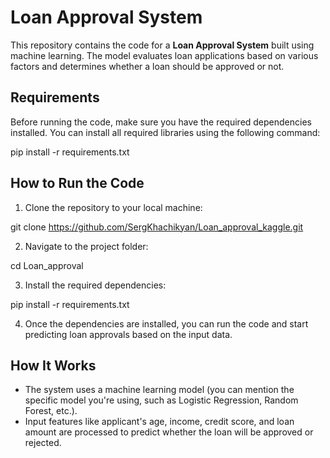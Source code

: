 # Loan Approval System

This repository contains the code for a **Loan Approval System** built using machine learning.
The model evaluates loan applications based on various factors and determines whether a loan should be approved or not.

## Requirements

Before running the code, make sure you have the required dependencies installed. You can install all required libraries using the following command:

pip install -r requirements.txt

## How to Run the Code

1. Clone the repository to your local machine:

git clone https://github.com/SergKhachikyan/Loan_approval_kaggle.git

2. Navigate to the project folder:

cd Loan_approval

3. Install the required dependencies:
   
pip install -r requirements.txt

4. Once the dependencies are installed, you can run the code and start predicting loan approvals based on the input data.

## How It Works

- The system uses a machine learning model (you can mention the specific model you're using, such as Logistic Regression, Random Forest, etc.).
- Input features like applicant's age, income, credit score, and loan amount are processed to predict whether the loan will be approved or rejected.
